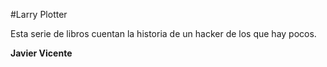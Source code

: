#Larry Plotter

Esta serie de libros cuentan la historia de un hacker de los que hay pocos.

**Javier Vicente**